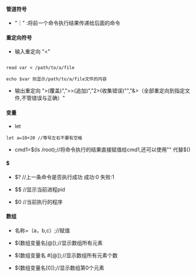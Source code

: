 #### 管道符号

- "｜" :将前一个命令执行结果传递给后面的命令

#### 重定向符号

- 输入重定向 "<"

````

read var < /path/to/a/file

echo $var 则显示/path/to/a/file文件的内容

````

- 输出重定向 ">(覆盖)",">>(追加)","2>(收集错误)"","&>（全部重定向到指定文件,不管错误与正确）"

#### 变量

- let 

```
let a=10+20 //等号左右不要有空格

```
- cmd1=$(ls /root);//将命令执行的结果直接赋值给cmd1,还可以使用"" 代替$()


#### $

- $? //上一条命令是否执行成功 成功:0 失败:1

- $$ //显示当前进程pid

- $0 //当前执行的程序

#### 数组

- 名称=（a，b,c）;//赋值

- $(数组变量名[@]);//显示数组所有元素

- $(数组变量名 #[@]);//显示数组所有元素个数

- $(数组变量名[0]);//显示数组第0个元素